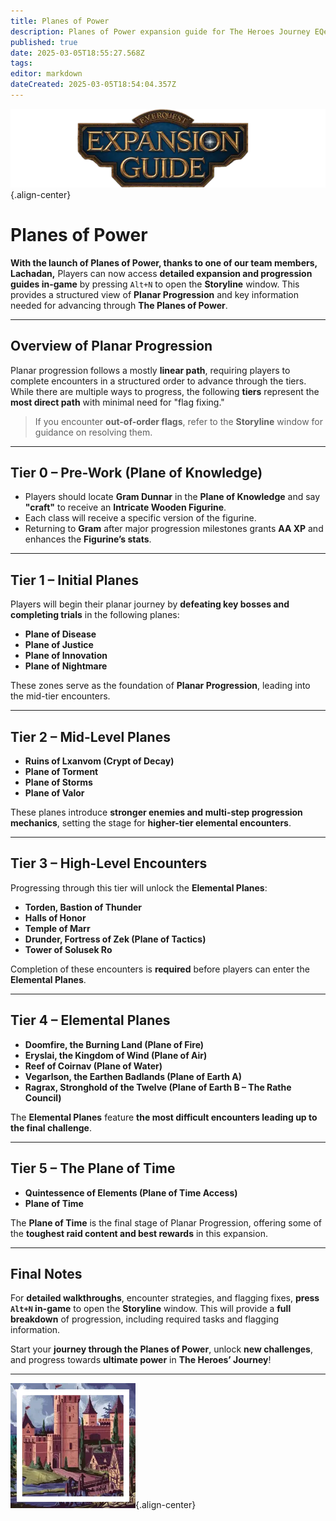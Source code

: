 ```yaml
---
title: Planes of Power
description: Planes of Power expansion guide for The Heroes Journey EQemu server.
published: true
date: 2025-03-05T18:55:27.568Z
tags: 
editor: markdown
dateCreated: 2025-03-05T18:54:04.357Z
---
```


![expansionguidebanner.webp](/expansionguidebanner.webp){.align-center}

# Planes of Power

**With the launch of Planes of Power, thanks to one of our team members, Lachadan,** Players can now access **detailed expansion and progression guides in-game** by pressing `Alt+N` to open the **Storyline** window. This provides a structured view of **Planar Progression** and key information needed for advancing through **The Planes of Power**.

---

## **Overview of Planar Progression**
Planar progression follows a mostly **linear path**, requiring players to complete encounters in a structured order to advance through the tiers. While there are multiple ways to progress, the following **tiers** represent the **most direct path** with minimal need for "flag fixing."

> If you encounter **out-of-order flags**, refer to the **Storyline** window for guidance on resolving them.

---

## **Tier 0 – Pre-Work (Plane of Knowledge)**
- Players should locate **Gram Dunnar** in the **Plane of Knowledge** and say **"craft"** to receive an **Intricate Wooden Figurine**.  
- Each class will receive a specific version of the figurine.  
- Returning to **Gram** after major progression milestones grants **AA XP** and enhances the **Figurine’s stats**.

---

## **Tier 1 – Initial Planes**
Players will begin their planar journey by **defeating key bosses and completing trials** in the following planes:
- **Plane of Disease**
- **Plane of Justice**
- **Plane of Innovation**
- **Plane of Nightmare**

These zones serve as the foundation of **Planar Progression**, leading into the mid-tier encounters.

---

## **Tier 2 – Mid-Level Planes**
- **Ruins of Lxanvom (Crypt of Decay)**
- **Plane of Torment**
- **Plane of Storms**
- **Plane of Valor**

These planes introduce **stronger enemies and multi-step progression mechanics**, setting the stage for **higher-tier elemental encounters**.

---

## **Tier 3 – High-Level Encounters**
Progressing through this tier will unlock the **Elemental Planes**:
- **Torden, Bastion of Thunder**
- **Halls of Honor**
- **Temple of Marr**
- **Drunder, Fortress of Zek (Plane of Tactics)**
- **Tower of Solusek Ro**

Completion of these encounters is **required** before players can enter the **Elemental Planes**.

---

## **Tier 4 – Elemental Planes**
- **Doomfire, the Burning Land (Plane of Fire)**
- **Eryslai, the Kingdom of Wind (Plane of Air)**
- **Reef of Coirnav (Plane of Water)**
- **Vegarlson, the Earthen Badlands (Plane of Earth A)**
- **Ragrax, Stronghold of the Twelve (Plane of Earth B – The Rathe Council)**

The **Elemental Planes** feature **the most difficult encounters leading up to the final challenge**.

---

## **Tier 5 – The Plane of Time**
- **Quintessence of Elements (Plane of Time Access)**
- **Plane of Time**

The **Plane of Time** is the final stage of Planar Progression, offering some of the **toughest raid content and best rewards** in this expansion.

---

## **Final Notes**
For **detailed walkthroughs**, encounter strategies, and flagging fixes, **press `Alt+N` in-game** to open the **Storyline** window. This will provide a **full breakdown** of progression, including required tasks and flagging information.

Start your **journey through the Planes of Power**, unlock **new challenges**, and progress towards **ultimate power** in **The Heroes’ Journey**!

---

![pagebreak3.webp](/pagebreak3.webp){.align-center}